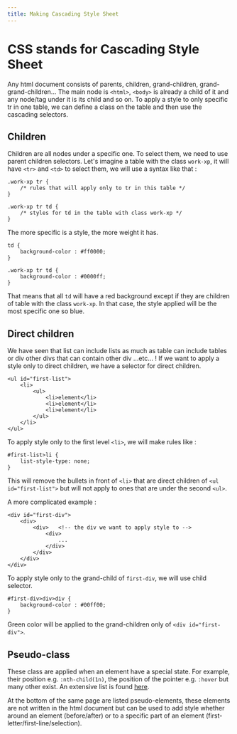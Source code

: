 ```yaml
---
title: Making Cascading Style Sheet
---
```


# CSS stands for Cascading Style Sheet

Any html document consists of parents, children, grand-children, grand-grand-children... The main node is `<html>`, 
`<body>` is already a child of it and any node/tag under it is its child and so on. To apply a style to only specific 
tr in one table, we can define a class on the table and then use the cascading selectors.

## Children

Children are all nodes under a specific one. To select them, we need to use parent children selectors. Let's imagine a 
table with the class `work-xp`, it will have `<tr>` and `<td>` to select them, we will use a syntax like that :

    .work-xp tr {
        /* rules that will apply only to tr in this table */
    }
    
    .work-xp tr td {
        /* styles for td in the table with class work-xp */
    }
    

The more specific is a style, the more weight it has. 

    td {
        background-color : #ff0000;
    }
    
    .work-xp tr td {
        background-color : #0000ff;
    }
    
That means that all `td` will have a red background except if they are children of table with the class `work-xp`. In that 
case, the style applied will be the most specific one so blue.

## Direct children

We have seen that list can include lists as much as table can include tables or div other divs that can contain other 
div ...etc... ! If we want to apply a style only to direct children, we have a selector for direct children.

    <ul id="first-list">
        <li>
            <ul>
                <li>element</li>
                <li>element</li>
                <li>element</li>
            </ul>
        </li>
    </ul>
    
To apply style only to the first level `<li>`, we will make rules like :

    #first-list>li {
        list-style-type: none;
    }
            
This will remove the bullets in front of `<li>` that are direct children of `<ul id="first-list">` but will not apply to
ones that are under the second `<ul>`.

A more complicated example :

    <div id="first-div">
        <div>
            <div>   <!-- the div we want to apply style to -->
                <div>
                    ...
                </div>
            </div>
        </div>
    </div>
    
To apply style only to the grand-child of `first-div`, we will use child selector.

    #first-div>div>div {
        background-color : #00ff00;
    }
    
Green color will be applied to the grand-children only of `<div id="first-div">`.

## Pseudo-class

These class are applied when an element have a special state. For example, their position e.g. `:nth-child(1n)`, the position
of the pointer e.g. `:hover` but many other exist. An extensive list is found [here](https://www.w3schools.com/css/css_pseudo_classes.asp).

At the bottom of the same page are listed pseudo-elements, these elements are not written in the html document but can be
used to add style whether around an element (before/after) or to a specific part of an element (first-letter/first-line/selection).
